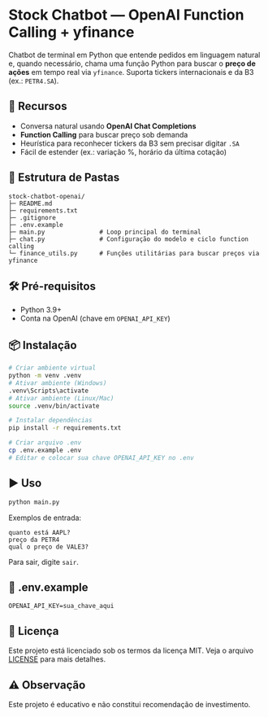 # Stock Chatbot — OpenAI Function Calling + yfinance

Chatbot de terminal em Python que entende pedidos em linguagem natural e, quando necessário, chama uma função Python para buscar o **preço de ações** em tempo real via `yfinance`. Suporta tickers internacionais e da B3 (ex.: `PETR4.SA`).

## 🚀 Recursos

* Conversa natural usando **OpenAI Chat Completions**
* **Function Calling** para buscar preço sob demanda
* Heurística para reconhecer tickers da B3 sem precisar digitar `.SA`
* Fácil de estender (ex.: variação %, horário da última cotação)

## 📁 Estrutura de Pastas

```
stock-chatbot-openai/
├─ README.md
├─ requirements.txt
├─ .gitignore
├─ .env.example
├─ main.py               # Loop principal do terminal
├─ chat.py               # Configuração do modelo e ciclo function calling
└─ finance_utils.py      # Funções utilitárias para buscar preços via yfinance
```

## 🛠️ Pré-requisitos

* Python 3.9+
* Conta na OpenAI (chave em `OPENAI_API_KEY`)

## 📦 Instalação

```bash
# Criar ambiente virtual
python -m venv .venv
# Ativar ambiente (Windows)
.venv\Scripts\activate
# Ativar ambiente (Linux/Mac)
source .venv/bin/activate

# Instalar dependências
pip install -r requirements.txt

# Criar arquivo .env
cp .env.example .env
# Editar e colocar sua chave OPENAI_API_KEY no .env
```

## ▶️ Uso

```bash
python main.py
```

Exemplos de entrada:

```
quanto está AAPL?
preço da PETR4
qual o preço de VALE3?
```

Para sair, digite `sair`.

## 📄 .env.example

```dotenv
OPENAI_API_KEY=sua_chave_aqui
```

## 📜 Licença

Este projeto está licenciado sob os termos da licença MIT. Veja o arquivo [LICENSE](LICENSE) para mais detalhes.

## ⚠️ Observação

Este projeto é educativo e não constitui recomendação de investimento.
